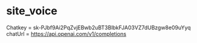# site_voice
Chatkey = 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
chatUrl = https://api.openai.com/v1/completions